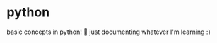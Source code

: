 # python 
basic concepts in python! 🐍
just documenting whatever I'm learning :)        
     
       
     
   
